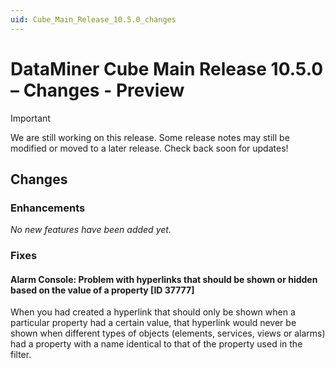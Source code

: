 ```yaml
---
uid: Cube_Main_Release_10.5.0_changes
---
```


# DataMiner Cube Main Release 10.5.0 – Changes - Preview

> [!IMPORTANT]
> We are still working on this release. Some release notes may still be modified or moved to a later release. Check back soon for updates!

## Changes

### Enhancements

*No new features have been added yet.*

### Fixes

#### Alarm Console: Problem with hyperlinks that should be shown or hidden based on the value of a property [ID 37777]

<!-- MR 10.5.0 - FR 10.4.1 -->

When you had created a hyperlink that should only be shown when a particular property had a certain value, that hyperlink would never be shown when different types of objects (elements, services, views or alarms) had a property with a name identical to that of the property used in the filter.
